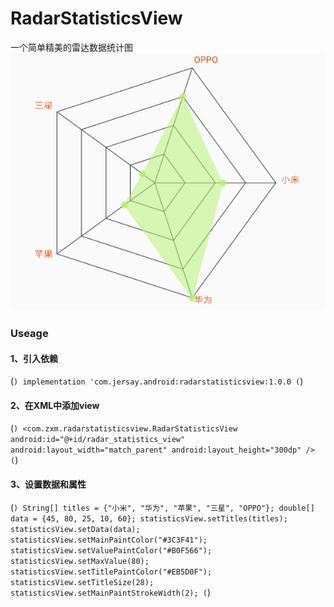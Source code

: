 # RadarStatisticsView
一个简单精美的雷达数据统计图
![雷达数据统计数](https://github.com/Grrsun/RadarStatisticsView/blob/master/images/RadarStatisticsView.png)

### Useage
#### 1、引入依赖
(```)
        implementation 'com.jersay.android:radarstatisticsview:1.0.0
(```)
#### 2、在XML中添加view
(```)
        <com.zxm.radarstatisticsview.RadarStatisticsView
        android:id="@+id/radar_statistics_view"
        android:layout_width="match_parent"
        android:layout_height="300dp" />
(```)
#### 3、设置数据和属性
(```)
        String[] titles = {"小米", "华为", "苹果", "三星", "OPPO"};
        double[] data = {45, 80, 25, 10, 60};
        statisticsView.setTitles(titles);
        statisticsView.setData(data);
        statisticsView.setMainPaintColor("#3C3F41");
        statisticsView.setValuePaintColor("#B0F566");
        statisticsView.setMaxValue(80);
        statisticsView.setTitlePaintColor("#EB5D0F");
        statisticsView.setTitleSize(28);
        statisticsView.setMainPaintStrokeWidth(2);
(```)


